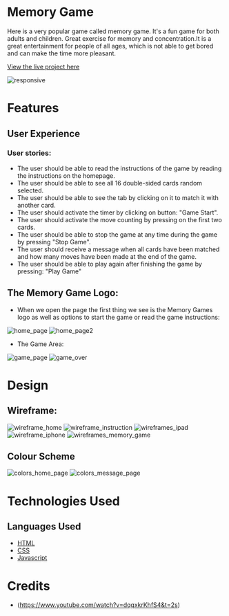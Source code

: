 # Memory Game
Here is a very popular game called memory game. It's a fun game for both adults and children. Great exercise for memory and concentration.It is a great entertainment for people of all ages, which is not able to get bored and can make the time more pleasant. 

[View the live project here](https://mariaarnesson.github.io/project_memory/)


![responsive](assets/images/responsive.png)

# Features
## User Experience 
### User stories:

- The user should be able to read the instructions of the game by reading the instructions on the homepage.
- The user should be able to see all 16 double-sided cards random selected.
- The user should be able to see the tab by clicking on it to match it with another card.
- The user should activate the timer by clicking on button: "Game Start".
- The user should activate the move counting by pressing on the first two cards.
- The user should be able to stop the game at any time during the game by pressing "Stop Game".
- The user should receive a message when all cards have been matched and how many moves have been made at the end of the game.
- The user should be able to play again after finishing the game by pressing: "Play Game"

## The Memory Game Logo:


- When we open the page the first thing we see is the Memory Games logo as well as options to start the game or read the game 
  instructions:


![home_page](assets/images/homepage1.png)
![home_page2](assets/images/homepage2.png)

- The Game Area:




![game_page](assets/images/game_page.png)
![game_over](assets/images/Game_over.png)

# Design

## Wireframe:

![wireframe_home](assets/images/wireframe_home_page.png)
![wireframe_instruction](assets/images/wireframe_instruction.png)
![wireframes_ipad](assets/images/wireframe_ipad.png)
![wireframe_iphone](assets/images/wireframe_iphone.png)
![wireframes_memory_game](assets/images/wireframe_memory_game.png)

## Colour Scheme

![colors_home_page](assets/images/colors_home_psge.png)
![colors_message_page](assets/images/colors_massage_page.png)

# Technologies Used
## Languages Used
- [HTML](https://sv.wikipedia.org/wiki/HTML)
- [CSS](https://en.wikipedia.org/wiki/CSS)
- [Javascript](https://sv.wikipedia.org/wiki/Javascript)
# Credits

- (https://www.youtube.com/watch?v=dqqxkrKhfS4&t=2s)

